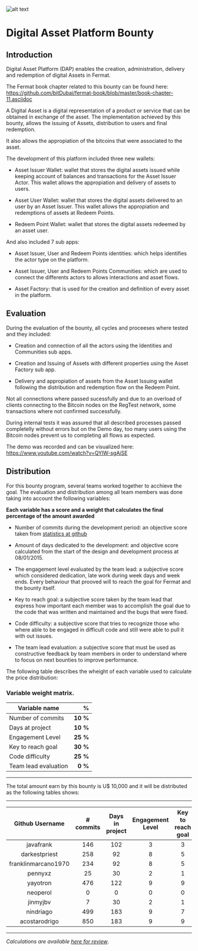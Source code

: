 ![alt text](https://github.com/bitDubai/media-kit/blob/master/MediaKit/Fermat%20Branding/Fermat%20Logotype/Fermat_Logo_3D.png "Fermat Logo")

# Digital Asset Platform Bounty

## Introduction


Digital Asset Platform (DAP) enables the creation, administration, delivery and redemption of digital Assets in Fermat.

The Fermat book chapter related to this bounty can be found here: https://github.com/bitDubai/fermat-book/blob/master/book-chapter-11.asciidoc

A Digital Asset is a digital representation of a product or service that can be obtained in exchange of the asset. The implementation achieved by this bounty, allows the issuing of Assets, distribution to users and final redemption.

It also allows the appropiation of the bitcoins that were associated to the asset.

The development of this platform included three new wallets:

- Asset Issuer Wallet: wallet that stores the digital assets issued while keeping account of balances and transactions for the Asset Issuer Actor. This wallet allows the appropiation and delivery of assets to users.

- Asset User Wallet: wallet that stores the digital assets delivered to an user by an Asset Issuer. This wallet allows the appropiation and redemptions of assets at Redeem Points.

- Redeem Point Wallet: wallet that stores the digital assets redeemed by an asset user. 


And also included 7 sub apps:

- Asset Issuer, User and Redeem Points identities: which helps identifies the actor type on the platform.

- Asset Issuer, User and Redeem Points Communities: which are used to connect the differents actors to allows interactions and asset flows.

- Asset Factory: that is used for the creation and definition of every asset in the platform.

## Evaluation

During the evaluation of the bounty, all cycles and proceeses where tested and they included:

- Creation and connection of all the actors using the Identities and Communities sub apps.

- Creation and Issuing of Assets with different properties using the Asset Factory sub app.

- Delivery and appropiation of assets from the Asset Issuing wallet following the distribution and redemption flow on the Redeem Point.

Not all connections where passed sucessfully and due to an overload of clients connecting to the Bitcoin nodes on the RegTest network, some transactions where not confirmed successfully.

During internal tests it was assured that all described processes passed completelly without errors but on the Demo day, too many users using the Bitcoin nodes prevent us to completing all flows as expected.

The demo was recorded and can be visualized here: https://www.youtube.com/watch?v=QYlW-sgAiSE


## Distribution

For this bounty program, several teams worked together to acchieve the goal. The evaluation and distribution among all team members was done taking into account the following variables:

**Each variable has a score and a weight that calculates the final percentage of the amount awarded**

- Number of commits during the development period: an objective score taken from [statistics at github](https://github.com/bitDubai/fermat/graphs/contributors)

- Amount of days dedicated to the development: and objective score calculated from the start of the design and development process at 08/01/2015.

- The engagement level evaluated by the team lead: a subjective score which considered dedication, late work during week days and week ends. Every behaviour that prooved will to reach the goal for Fermat and the bounty itself.

- Key to reach goal: a subjective score taken by the team lead that express how important each member was to accomplish the goal due to the code that was written and maintained and the bugs that were fixed.

- Code difficulty: a subjective score that tries to recognize those who where able to be engaged in difficult code and still were able to pull it with out issues.

- The team lead evaluation: a subjective score that must be used as constructive feedback by team members in order to understand where to focus on next bounties to improve performance.

The following table describes the wheight of each variable used to calculate the price distribution:

### Variable weight matrix.

| Variable name  | % |  
|----|----:|
|Number of commits      |**10 %**|
|Days at project        |**10 %**|
|Engagement Level       |**25 %**|
|Key to reach goal      |**30 %**|
|Code difficulty        |**25 %**|
|Team lead evaluation   |**0 %**|

---

The total amount earn by this bounty is U$ 10,000 and it will be distributed as the following tables shows:

---

| Github Username | # commits | Days in project | Engagement Level | Key to reach goal | Code difficulty | Team Lead evaluation | Points | % Bounty | U$S |
|:----:|:----:|:----:|:----:|:----:|:----:|:----:|:----:|:----:|:----:|
|javafrank|146|102|3|3|3|4|232|7%|**$726**
|darkestpriest|258|92|8|5|8|7|496|16%|**$1552**
|franklinmarcano1970|234|92|8|5|7|7|468|15%|**$1465**
|pennyxz|25|30|2|1|1|5|97|3%|**$305**
|yayotron|476|122|9|9|9|9|600|19%|**$1877**
|neoperol|0|0|0|0|0|0|0|0%|**$0**
|jinmyjbv|7|30|2|1|1|5|95|3%|**$298**
|nindriago|499|183|9|7|5|7|530|17%|**$1658**
|acostarodrigo|850|183|9|9|9|0|677|21%|**$2119**

---

*Calculations are available [here for review](https://drive.google.com/file/d/0B7orX7X-_kGtZnBSUE5FT1VpT00/view?usp=sharing)*.